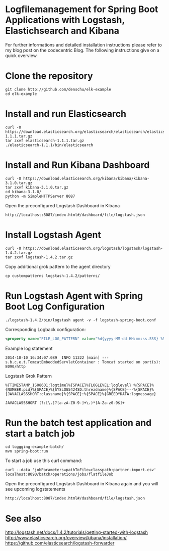 Logfilemanagement for Spring Boot Applications with Logstash, Elastichsearch and Kibana 
====================================================================================

For further informations and detailed installation instructions please refer to my blog post on the codecentric Blog. The following instructions give on a quick overview.

# Clone the repository

```shell
git clone http://github.com/denschu/elk-example
cd elk-example
```

# Install and run Elasticsearch

```shell
curl -O https://download.elasticsearch.org/elasticsearch/elasticsearch/elasticsearch-1.1.1.tar.gz
tar zxvf elasticsearch-1.1.1.tar.gz
./elasticsearch-1.1.1/bin/elasticsearch 
```

# Install and Run Kibana Dashboard

```shell
curl -O https://download.elasticsearch.org/kibana/kibana/kibana-3.1.0.tar.gz
tar zxvf kibana-3.1.0.tar.gz
cd kibana-3.1.0/
python -m SimpleHTTPServer 8087
```

Open the preconfigured Logstash Dashboard in Kibana

```shell
http://localhost:8087/index.html#/dashboard/file/logstash.json
```

# Install Logstash Agent

```shell
curl -O https://download.elasticsearch.org/logstash/logstash/logstash-1.4.2.tar.gz
tar zxvf logstash-1.4.2.tar.gz
```

Copy additional grok pattern to the agent directory

```shell
cp custompatterns logstash-1.4.2/patterns/
```

# Run Logstash Agent with Spring Boot Log Configuration

```shell
./logstash-1.4.2/bin/logstash agent -v -f logstash-spring-boot.conf
```

Corresponding Logback configuration:

```xml
<property name="FILE_LOG_PATTERN" value="%d{yyyy-MM-dd HH:mm:ss.SSS} %5p ${PID:- } [%t] --- %-40.40logger{39} : %m%n%wex"/>
```

Example log statement

```shell
2014-10-10 16:34:07.089  INFO 11322 [main] --- s.b.c.e.t.TomcatEmbeddedServletContainer : Tomcat started on port(s): 8090/http
```

Logstash Grok Pattern

```shell
%{TIMESTAMP_ISO8601:logtime}%{SPACE}%{LOGLEVEL:loglevel} %{SPACE}%{NUMBER:pid}%{SPACE}%{SYSLOG5424SD:threadname}%{SPACE}---%{SPACE}%{JAVACLASSSHORT:classname}%{SPACE}:%{SPACE}%{GREEDYDATA:logmessage}
```

```shell
JAVACLASSSHORT (?:[\.]?[a-zA-Z0-9-]+\.)*[A-Za-z0-9$]+
```

# Run the batch test application and start a batch job

```shell
cd loggging-example-batch/
mvn spring-boot:run
```

To start a job use this curl command:

```shell
curl --data 'jobParameters=pathToFile=classpath:partner-import.csv' localhost:8090/batch/operations/jobs/flatfileJob
```

Open the preconfigured Logstash Dashboard in Kibana again and you will see upcoming logstatements

```shell
http://localhost:8087/index.html#/dashboard/file/logstash.json
```

# See also

http://logstash.net/docs/1.4.2/tutorials/getting-started-with-logstash
http://www.elasticsearch.org/overview/kibana/installation/
https://github.com/elasticsearch/logstash-forwarder
